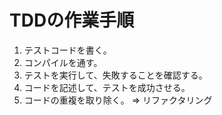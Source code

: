 # TDDの作業手順
1. テストコードを書く。
1. コンパイルを通す。
1. テストを実行して、失敗することを確認する。
1. コードを記述して、テストを成功させる。
1. コードの重複を取り除く。 => リファクタリング